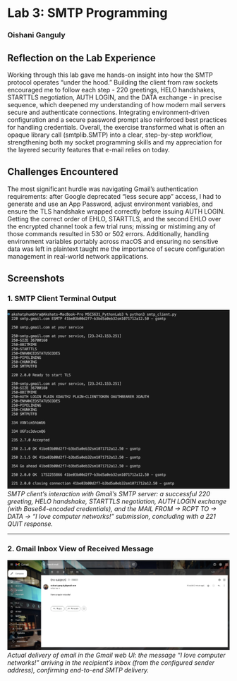 # Lab 3: SMTP Programming

### Oishani Ganguly

## Reflection on the Lab Experience

Working through this lab gave me hands-on insight into how the SMTP protocol operates “under the hood.” Building the client from raw sockets encouraged me to follow each step - 220 greetings, HELO handshakes, STARTTLS negotiation, AUTH LOGIN, and the DATA exchange - in precise sequence, which deepened my understanding of how modern mail servers secure and authenticate connections. Integrating environment-driven configuration and a secure password prompt also reinforced best practices for handling credentials. Overall, the exercise transformed what is often an opaque library call (smtplib.SMTP) into a clear, step-by-step workflow, strengthening both my socket programming skills and my appreciation for the layered security features that e-mail relies on today.

## Challenges Encountered

The most significant hurdle was navigating Gmail’s authentication requirements: after Google deprecated “less secure app” access, I had to generate and use an App Password, adjust environment variables, and ensure the TLS handshake wrapped correctly before issuing AUTH LOGIN. Getting the correct order of EHLO, STARTTLS, and the second EHLO over the encrypted channel took a few trial runs; missing or mistiming any of those commands resulted in 530 or 502 errors. Additionally, handling environment variables portably across macOS and ensuring no sensitive data was left in plaintext taught me the importance of secure configuration management in real-world network applications.

## Screenshots

### 1. SMTP Client Terminal Output
![SMTP Client Terminal Output](smtp_client_terminal_output.png)
*SMTP client’s interaction with Gmail’s SMTP server: a successful 220 greeting, HELO handshake, STARTTLS negotiation, AUTH LOGIN exchange (with Base64-encoded credentials), and the MAIL FROM → RCPT TO → DATA → “I love computer networks!” submission, concluding with a 221 QUIT response.*

---

### 2. Gmail Inbox View of Received Message  
![Gmail Inbox View of Received Message](gmail_inbox_received_message.png)  
*Actual delivery of email in the Gmail web UI: the message “I love computer networks!” arriving in the recipient’s inbox (from the configured sender address), confirming end-to-end SMTP delivery.*